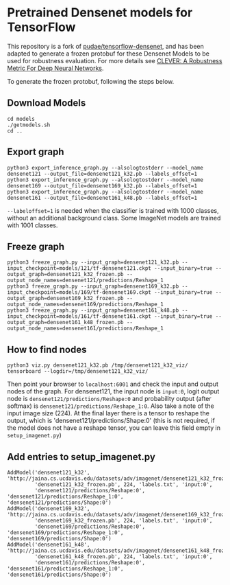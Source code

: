Pretrained Densenet models for TensorFlow
==================

This repository is a fork of [pudae/tensorflow-densenet](https://github.com/pudae/tensorflow-densenet),
and has been adapted to generate a frozen protobuf for these Densenet Models to be used for robustness evaluation.
For more details see [CLEVER: A Robustness Metric For Deep Neural Networks](https://github.com/huanzhang12/CLEVER).


To generate the frozen protobuf, following the steps below.


Download Models
--------------

```
cd models
./getmodels.sh
cd ..
```

Export graph
--------------

```
python3 export_inference_graph.py --alsologtostderr --model_name densenet121 --output_file=densenet121_k32.pb --labels_offset=1
python3 export_inference_graph.py --alsologtostderr --model_name densenet169 --output_file=densenet169_k32.pb --labels_offset=1
python3 export_inference_graph.py --alsologtostderr --model_name densenet161 --output_file=densenet161_k48.pb --labels_offset=1
```

`--labeloffset=1` is needed when the classifier is trained with 1000 classes,
without an additional background class. Some ImageNet models are trained with
1001 classes.

Freeze graph
---------------

```
python3 freeze_graph.py --input_graph=densenet121_k32.pb --input_checkpoint=models/121/tf-densenet121.ckpt --input_binary=true --output_graph=densenet121_k32_frozen.pb --output_node_names=densenet121/predictions/Reshape_1
python3 freeze_graph.py --input_graph=densenet169_k32.pb --input_checkpoint=models/169/tf-densenet169.ckpt --input_binary=true --output_graph=densenet169_k32_frozen.pb --output_node_names=densenet169/predictions/Reshape_1
python3 freeze_graph.py --input_graph=densenet161_k48.pb --input_checkpoint=models/161/tf-densenet161.ckpt --input_binary=true --output_graph=densenet161_k48_frozen.pb --output_node_names=densenet161/predictions/Reshape_1
```

How to find nodes
-----------------

```
python3 viz.py densenet121_k32.pb /tmp/densenet121_k32_viz/
tensorboard --logdir=/tmp/densenet121_k32_viz/
```

Then point your browser to `localhost:6001` and check the input and output
nodes of the graph.  For densenet121, the input node is `input:0`, logit output
node is `densenet121/predictions/Reshape:0` and probability output (after
softmax) is `densenet121/predictions/Reshape_1:0`. Also take a note of the
input image size (224). At the final layer there is a tensor to reshape the
output, which is 'densenet121/predictions/Shape:0' (this is not required, if
the model does not have a reshape tensor, you can leave this field empty in
`setup_imagenet.py`)


Add entries to setup\_imagenet.py
----------------

```
AddModel('densenet121_k32', 'http://jaina.cs.ucdavis.edu/datasets/adv/imagenet/densenet121_k32_frozen.pb', 
         'densenet121_k32_frozen.pb', 224, 'labels.txt', 'input:0',                        
         'densenet121/predictions/Reshape:0', 'densenet121/predictions/Reshape_1:0', 'densenet121/predictions/Shape:0') 
AddModel('densenet169_k32', 'http://jaina.cs.ucdavis.edu/datasets/adv/imagenet/densenet169_k32_frozen.pb', 
         'densenet169_k32_frozen.pb', 224, 'labels.txt', 'input:0',
         'densenet169/predictions/Reshape:0', 'densenet169/predictions/Reshape_1:0', 'densenet169/predictions/Shape:0')
AddModel('densenet161_k48', 'http://jaina.cs.ucdavis.edu/datasets/adv/imagenet/densenet161_k48_frozen.pb', 
         'densenet161_k48_frozen.pb', 224, 'labels.txt', 'input:0', 
         'densenet161/predictions/Reshape:0', 'densenet161/predictions/Reshape_1:0', 'densenet161/predictions/Shape:0') 
```
